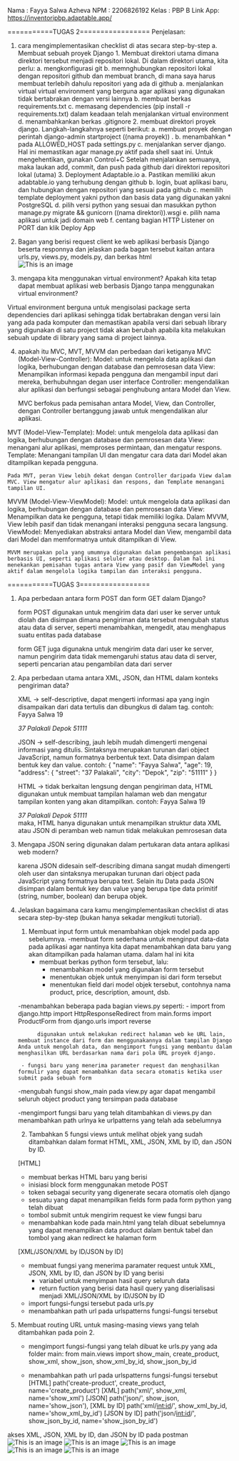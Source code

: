 Nama    : Fayya Salwa Azheva
NPM     : 2206826192
Kelas   : PBP B
Link App: https://inventoripbp.adaptable.app/

===========TUGAS 2=================
Penjelasan:
1.  cara mengimplementasikan checklist di atas secara
step-by-step
    a. Membuat sebuah proyek Django
        1. Membuat direktori utama dimana direktori tersebut menjadi repositori lokal. Di dalam direktori utama, kita perlu: 
            a. mengkonfigurasi git 
            b. memnghubungkan repositori lokal dengan repositori github dan membuat branch, di mana saya harus membuat terlebih dahulu repositori yang ada di github
            a. menjalankan virtual virtual environment yang berguna agar aplikasi yang digunakan tidak bertabrakan dengan versi lainnya
            b. membuat berkas requirements.txt
            c. memasang dependencies (pip install -r requirements.txt) dalam keadaan telah menjalankan virtual environment
            d. menambahkankan berkas .gitignore
        2. membuat direktori proyek django. Langkah-langkahnya seperti berikut:
            a. membuat proyek dengan perintah django-admin startproject ((nama proyek)) .
            b. menambahkan * pada ALLOWED_HOST pada settings.py
            c. menjalankan server django. Hal ini memastikan agar manage.py aktif pada shell saat ini. Untuk mengehentikan, gunakan Control+C
        Setelah menjalankan semuanya, maka laukan add, commit, dan push pada github dari direktori repositori lokal (utama)
        3. Deployment Adaptable.io
            a. Pastikan memiliki akun adabtable.io yang terhubung dengan github
            b. login, buat aplikasi baru, dan hubungkan dengan repositori yang sesuai pada github
            c. memilih template deployment yakni python dan basis data yang digunakan yakni PostgreSQL
            d. pilih versi python yang sesuai dan masukkan python manage.py migrate && gunicorn ((nama direktori)).wsgi
            e. pilih nama aplikasi untuk jadi domain web
            f. centang bagian HTTP Listener on PORT dan klik Deploy App
2. Bagan yang berisi request client ke web aplikasi berbasis Django beserta responnya dan jelaskan pada bagan tersebut kaitan antara urls.py, views.py, models.py, dan berkas html   
![This is an image](/Bagan.png)

3. mengapa kita menggunakan virtual environment? Apakah kita tetap dapat membuat aplikasi web berbasis Django tanpa menggunakan virtual environment?

Virtual environment berguna untuk mengisolasi package serta dependencies dari aplikasi sehingga tidak bertabrakan dengan versi lain yang ada pada komputer dan memastikan apabila versi dari sebuah library yang digunakan di satu project tidak akan berubah apabila kita melakukan sebuah update di library yang sama di project lainnya. 


4. apakah itu MVC, MVT, MVVM dan perbedaan dari ketiganya
MVC (Model-View-Controller):
    Model: untuk mengelola data aplikasi dan logika, berhubungan dengan database dan pemrosesan data
    View: Menampilkan informasi kepada pengguna dan mengambil input dari mereka, berhubuhngan degan user interface
    Controller: mengendalikan alur aplikasi dan berfungsi sebagai penghubung antara Model dan View. 

    MVC  berfokus pada pemisahan antara Model, View, dan Controller, dengan Controller bertanggung jawab untuk mengendalikan alur aplikasi.

MVT (Model-View-Template):
    Model: untuk mengelola data aplikasi dan logika, berhubungan dengan database dan pemrosesan data
    View: menangani alur aplikasi, memproses permintaan, dan mengatur respons. 
    Template: Menangani tampilan UI dan mengatur cara data dari Model akan ditampilkan kepada pengguna.
  
    Pada MVT, peran View lebih dekat dengan Controller daripada View dalam MVC. View mengatur alur aplikasi dan respons, dan Template menangani tampilan UI.

MVVM (Model-View-ViewModel):
    Model: untuk mengelola data aplikasi dan logika, berhubungan dengan database dan pemrosesan data
    View: Menampilkan data ke pengguna, tetapi tidak memiliki logika. Dalam MVVM, View lebih pasif dan tidak menangani interaksi pengguna secara langsung.
    ViewModel: Menyediakan abstraksi antara Model dan View, mengambil data dari Model dan memformatnya untuk ditampilkan di View. 
    
    MVVM merupakan pola yang umumnya digunakan dalam pengembangan aplikasi berbasis UI, seperti aplikasi seluler atau desktop. Dalam hal ini menekankan pemisahan tugas antara View yang pasif dan ViewModel yang aktif dalam mengelola logika tampilan dan interaksi pengguna.


===========TUGAS 3=================
1. Apa perbedaan antara form POST dan form GET dalam Django?

    form POST digunakan untuk mengirim data dari user ke server untuk diolah dan disimpan dimana pengiriman data tersebut mengubah status atau data di server, seperti menambahkan, mengedit, atau menghapus suatu entitas pada database

    form GET juga digunakna untuk mengirim data dari user ke server, namun pengirim data tidak memengaruhi status atau data di server, seperti pencarian atau pengambilan data dari server

2. Apa perbedaan utama antara XML, JSON, dan HTML dalam konteks pengiriman data?

    XML -> self-descriptive, dapat mengerti informasi apa yang ingin disampaikan dari data tertulis dan dibungkus di dalam tag. contoh:
        <?xml version="1.0" encoding="UTF-8"?>
        <person>
            <name>Fayya Salwa</name>
            <age>19</age>
            <address>
                <street>37 Palakali</street>
                <city>Depok</city>
                <zip>51111</zip>
            </address>
        </person>

    JSON -> self-describing, jauh lebih mudah dimengerti mengenai informasi yang ditulis. Sintaksnya merupakan turunan dari object JavaScript, namun formatnya berbentuk text. Data disimpan dalam bentuk key dan value. contoh:
        {
            "name": "Fayya Salwa",
            "age": 19,
            "address": {
                "street": "37 Palakali",
                "city": "Depok",
                "zip": "51111"
            }
        }
    
    HTML -> tidak berkaitan lengsung dengan pengiriman data, HTML  digunakan untuk membuat tampilan halaman web dan mengatur tampilan konten yang akan ditampilkan. contoh:
        <!DOCTYPE html>
        <html>
        <head>
            <title>Data XML</title>
        </head>
        <body>
            <person>
                <name>Fayya Salwa</name>
                <age>19</age>
                <address>
                    <street>37 Palakali</street>
                    <city>Depok</city>
                    <zip>51111</zip>
                </address>
            </person>
        </body>
        </html>
    maka, HTML hanya digunakan untuk menampilkan struktur data XML atau JSON di peramban web namun tidak melakukan pemrosesan data
  
3. Mengapa JSON sering digunakan dalam pertukaran data antara aplikasi web modern?

    karena JSON didesain self-describing dimana sangat mudah dimengerti oleh user dan sintaksnya merupakan turunan dari object pada JavaScript yang formatnya berupa text. Selain itu Data pada JSON disimpan dalam bentuk key dan value yang berupa tipe data primitif (string, number, boolean) dan berupa objek. 

4. Jelaskan bagaimana cara kamu mengimplementasikan checklist di atas secara step-by-step (bukan hanya sekadar mengikuti tutorial).
    1. Membuat input form untuk menambahkan objek model pada app sebelumnya.
     -membuat form sederhana untuk menginput data-data pada aplikasi agar nantinya kita dapat menambahkan data baru yang akan ditampilkan pada halaman utama. dalam hal ini kita 
        - membuat berkas python form tersebut, lalu:
            - menambahkan model yang digunakan form tersebut
            - menentukan objek untuk  menyimpan isi dari form tersebut
            - menentukan field dari model objek tersebut, contohnya nama product, price, description, amount, dsb.

    -menambahkan beberapa pada bagian views.py seperti:
        - import
            from django.http import HttpResponseRedirect
            from main.forms import ProductForm
            from django.urls import reverse
            
             digunakan untuk melakukan redirect halaman web ke URL lain, membuat instance dari form dan menggunakannya dalam tampilan Django Anda untuk mengolah data, dan mengimport fungsi yang membantu dalam menghasilkan URL berdasarkan nama dari pola URL proyek django.

        - fungsi baru yang menerima parameter request dan menghasilkan formulir yang dapat menambahkan data secara otomatis ketika user submit pada sebuah form

    -mengubah fungsi show_main pada view.py agar dapat mengambil seluruh object product yang tersimpan pada database

    -mengimport fungsi baru yang telah ditambahkan di views.py dan menambahkan path urlnya ke urlpatterns yang telah ada sebelumnya

    2. Tambahkan 5 fungsi views untuk melihat objek yang sudah ditambahkan dalam format HTML, XML, JSON, XML by ID, dan JSON by ID.

    [HTML] 
    - membuat berkas HTML baru yang berisi
     - inisiasi block form menggunakan metode POST
     - token sebagai security yang digenerate secara otomatis oleh django
     - sesuatu yang dapat menampilkan fields form pada form python yang telah dibuat
     - tombol submit untuk mengirim request ke view fungsi baru
    - menambahkan kode pada main.html yang telah dibuat sebelumnya yang dapat menampilkan data product dalam bentuk tabel dan tombol yang akan redirect ke halaman form 
    
    [XML/JSON/XML by ID/JSON by ID]
    - membuat fungsi yang menerima paramater request untuk XML, JSON, XML by ID, dan JSON by ID yang berisi 
        - variabel untuk menyimpan hasil query seluruh data
        - return fuction yang berisi data hasil query yang diserialisasi menjadi XML/JSON/XML by ID/JSON by ID
    - import fungsi-fungsi tersebut pada urls.py
    - menambahkan path url pada urlspatterns fungsi-fungsi tersebut

3.  Membuat routing URL untuk masing-masing views yang telah ditambahkan pada poin 2.
    - mengimport fungsi-fungsi yang telah dibuat ke urls.py yang ada folder main:
        from main.views import show_main, create_product, show_xml, show_json, show_xml_by_id, show_json_by_id 

    - menambahkan path url pada urlspatterns fungsi-fungsi tersebut
        [HTML]
        path('create-product', create_product, name='create_product')
        [XML]
        path('xml/', show_xml, name='show_xml')
        [JSON] 
        path('json/', show_json, name='show_json'),
        [XML by ID]
        path('xml/<int:id>/', show_xml_by_id, name='show_xml_by_id')
        [JSON by ID]
        path('json/<int:id>/', show_json_by_id, name='show_json_by_id')

akses XML, JSON, XML by ID, dan JSON by ID pada postman
![This is an image](/POSTMAN_HTML.png)
![This is an image](/POSTMAN_JSON.png)
![This is an image](/POSTMAN_XML.png)
![This is an image](/POSTMAN_XML_ID.png)
![This is an image](/POSTMAN_JSON_ID.png)  


       